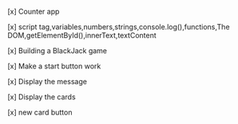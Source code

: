 [x] Counter app  

[x] script tag,variables,numbers,strings,console.log(),functions,The DOM,getElementById(),innerText,textContent


[x] Building a BlackJack game

[x] Make a start button work 

[x] Display the message

[x] Display the cards

[x] new card button 

